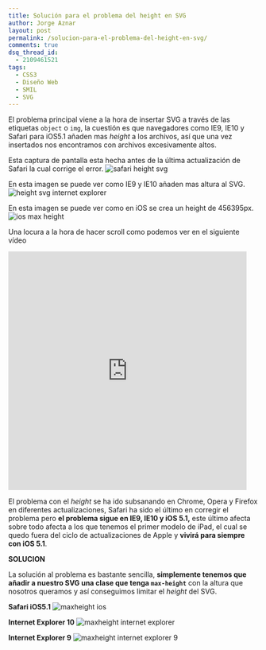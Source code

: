 ```yaml
---
title: Solución para el problema del height en SVG
author: Jorge Aznar
layout: post
permalink: /solucion-para-el-problema-del-height-en-svg/
comments: true
dsq_thread_id:
  - 2109461521
tags:
  - CSS3
  - Diseño Web
  - SMIL
  - SVG
---
```

El problema principal viene a la hora de insertar SVG a través de las etiquetas `object` o `img`, la cuestión es que navegadores como IE9, IE10 y Safari para iOS5.1 añaden mas *height* a los archivos, así que una vez insertados nos encontramos con archivos excesivamente altos.

<!--more-->


Esta captura de pantalla esta hecha antes de la última actualización de Safari la cual corrige el error.
![safari height svg][1]

En esta imagen se puede ver como IE9 y IE10 añaden mas altura al SVG.
![height svg internet explorer][2]

En esta imagen se puede ver como en iOS se crea un height de 456395px.
![ios max height][3]

Una locura a la hora de hacer scroll como podemos ver en el siguiente vídeo

<iframe class="vine-embed" src="https://vine.co/v/hPWMjA2PmzI/embed/simple" width="480" height="480" frameborder="0"></iframe><script async src="//platform.vine.co/static/scripts/embed.js" charset="utf-8"></script>

El problema con el *height* se ha ido subsanando en Chrome, Opera y Firefox en diferentes actualizaciones, Safari ha sido el último en corregir el problema pero **el problema sigue en IE9, IE10 y iOS 5.1,** este último afecta sobre todo afecta a los que tenemos el primer modelo de iPad, el cual se quedo fuera del ciclo de actualizaciones de Apple y **vivirá para siempre con iOS 5.1**.

**SOLUCION**

La solución al problema es bastante sencilla, **simplemente tenemos que añadir a nuestro SVG una clase que tenga `max-height`** con la altura que nosotros queramos y así conseguimos limitar el *height* del SVG.

**Safari iOS5.1**
![maxheight ios][4]

**Internet Explorer 10**
![maxheight internet explorer][5]

**Internet Explorer 9**
![maxheight internet explorer 9][6]

 [1]: http://jorgeatgu.com/blog/img/2013/11/heightsafarinormaljunio.png
 [2]: http://jorgeatgu.com/blog/img/2013/11/iesinmaxheight.png
 [3]: http://jorgeatgu.com/blog/img/2013/11/sinmaxheightIOS2.png
 [4]: http://jorgeatgu.com/blog/img/2013/11/maxheight-iOS.png
 [5]: http://jorgeatgu.com/blog/img/2013/11/ie10conmaxheightwindows8.png
 [6]: http://jorgeatgu.com/blog/img/2013/11/iemaxheight.png

